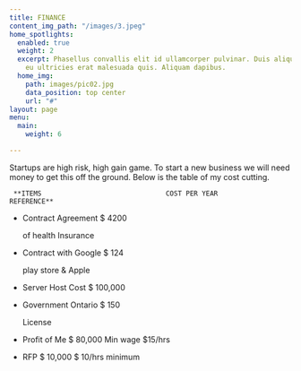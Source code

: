 ```yaml
---
title: FINANCE
content_img_path: "/images/3.jpeg"
home_spotlights:
  enabled: true
  weight: 2
  excerpt: Phasellus convallis elit id ullamcorper pulvinar. Duis aliquam turpis mauris,
    eu ultricies erat malesuada quis. Aliquam dapibus.
  home_img:
    path: images/pic02.jpg
    data_position: top center
    url: "#"
layout: page
menu:
  main:
    weight: 6

---
```

Startups are high risk, high gain game. To start a new business we will need money to get this off the ground. Below is the table of my cost cutting.

     **ITEMS                               COST PER YEAR              REFERENCE**

* Contract Agreement           $ 4200

  of health Insurance
* Contract with Google         $ 124

  play store & Apple
* Server Host Cost                $ 100,000
* Government Ontario          $ 150

  License 
* Profit of Me                        $ 80,000                             Min wage $15/hrs
* RFP                                     $ 10,000                            $ 10/hrs minimum